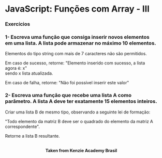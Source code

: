 <h1>JavaScript: Funções com Array - III</h1>

<h3>Exercícios</h3>

<h3>1- Escreva uma função que consiga inserir novos elementos em uma lista. A lista pode armazenar no máximo 10 elementos.</h3>

Elementos do tipo string com mais de 7 caracteres não são permitidos.

Em caso de sucesso, retorne: "Elemento inserido com sucesso, a lista agora é: x"  
sendo x lista atualizada.

Em caso de falha, retorne: "Não foi possível inserir este valor"

<h3>2- Escreva uma função que recebe uma lista A como parâmetro. A lista A deve ter exatamente 15 elementos inteiros.</h3>

Criar uma lista B de mesmo tipo, observando a seguinte lei de formação:

"Todo elemento da matriz B deve ser o quadrado do elemento da matriz A correspondente".

Retorne a lista B resultante.
<br>
<br>

<p align="center"><b>Taken from Kenzie Academy Brasil</b></p>
